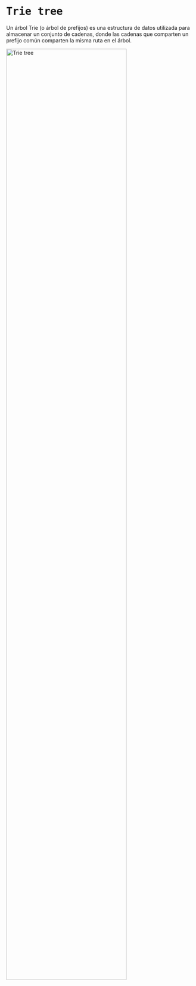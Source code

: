 # <samp>Trie tree</samp>
Un árbol Trie (o árbol de prefijos) es una estructura de datos utilizada para almacenar un conjunto de cadenas, donde las cadenas que comparten un prefijo común comparten la misma ruta en el árbol. 

<img src="https://www.algotree.org/images/Trie.svg" alt="Trie tree" style="display: center; width: 80%;"/>
